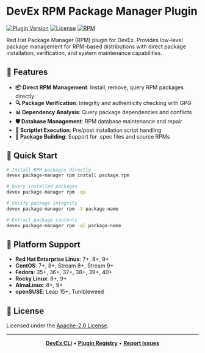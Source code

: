 # DevEx RPM Package Manager Plugin

[![Plugin Version](https://img.shields.io/badge/Version-1.0.0-green)](../../CHANGELOG.md)
[![License](https://img.shields.io/github/license/jameswlane/devex)](../../../LICENSE)
[![RPM](https://img.shields.io/badge/RPM-Package%20Manager-EE0000?logo=redhat)](https://rpm.org/)

Red Hat Package Manager (RPM) plugin for DevEx. Provides low-level package management for RPM-based distributions with direct package installation, verification, and system maintenance capabilities.

## 🚀 Features

- **📦 Direct RPM Management**: Install, remove, query RPM packages directly
- **🔍 Package Verification**: Integrity and authenticity checking with GPG
- **📊 Dependency Analysis**: Query package dependencies and conflicts
- **🛡️ Database Management**: RPM database maintenance and repair
- **🚀 Scriptlet Execution**: Pre/post installation script handling
- **🔧 Package Building**: Support for .spec files and source RPMs

## 🚀 Quick Start

```bash
# Install RPM packages directly
devex package-manager rpm install package.rpm

# Query installed packages
devex package-manager rpm -qa

# Verify package integrity
devex package-manager rpm -V package-name

# Extract package contents
devex package-manager rpm -ql package-name
```

## 🚀 Platform Support

- **Red Hat Enterprise Linux**: 7+, 8+, 9+
- **CentOS**: 7+, 8+, Stream 8+, Stream 9+
- **Fedora**: 35+, 36+, 37+, 38+, 39+, 40+
- **Rocky Linux**: 8+, 9+
- **AlmaLinux**: 8+, 9+
- **openSUSE**: Leap 15+, Tumbleweed

## 📄 License

Licensed under the [Apache-2.0 License](../../../LICENSE).

---

<div align="center">

**[DevEx CLI](../../cli)** • **[Plugin Registry](https://registry.devex.sh)** • **[Report Issues](https://github.com/jameswlane/devex/issues)**

</div>
